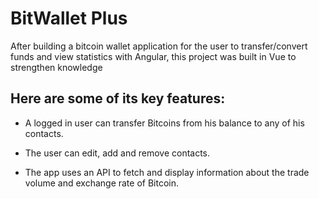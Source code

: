 # BitWallet Plus

After building a bitcoin wallet application for the user to transfer/convert funds and view statistics with Angular, this project was built in Vue to strengthen knowledge

## Here are some of its key features:

- A logged in user can transfer Bitcoins from his balance to any of his contacts.

- The user can edit, add and remove contacts.

- The app uses an API to fetch and display information about the trade volume and exchange rate of Bitcoin.